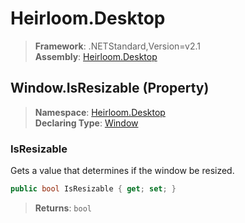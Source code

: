 # Heirloom.Desktop

> **Framework**: .NETStandard,Version=v2.1  
> **Assembly**: [Heirloom.Desktop][0]

## Window.IsResizable (Property)

> **Namespace**: [Heirloom.Desktop][0]  
> **Declaring Type**: [Window][1]

### IsResizable

Gets a value that determines if the window be resized.

```cs
public bool IsResizable { get; set; }
```

> **Returns**: `bool`

[0]: ../../../Heirloom.Desktop.md
[1]: ../Window.md
